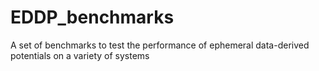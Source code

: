 # EDDP_benchmarks
A set of benchmarks to test the performance of ephemeral data-derived potentials on a variety of systems
